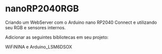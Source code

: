 # nanoRP2040RGB

Criando um WebServer com o Arduino nano RP2040 Connect e utilizando seu RGB e sensores internos.

Adicionar as seguintes bibliotecas em seu projeto:

WiFiNINA e Arduino_LSM6DSOX
